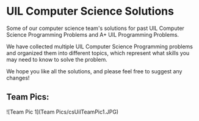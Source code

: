 # UIL Computer Science Solutions
Some of our computer science team's solutions for past UIL Computer Science Programming Problems and A+ UIL Programming Problems.

We have collected multiple UIL Computer Science Programming problems and organized them into different topics, which represent what skills you may need to know to solve the problem.

We hope you like all the solutions, and please feel free to suggest any changes!

## Team Pics:

![Team Pic 1](Team Pics/csUilTeamPic1.JPG)
